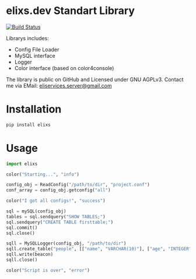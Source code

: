 # elixs.dev Standart Library

[![Build Status](https://travis-ci.org/)](https://travis-ci.org/)

Librarys includes:
- Config File Loader
- MySQL interface
- Logger
- Color interface (based on color4console)

The library is public on GitHub and Licensed under GNU AGPLv3.
Contact me via EMail: eliservices.server@gmail.com

# Installation
```sh
pip install elixs
```

# Usage
```python
import elixs

color("Starting...", "info")

config_obj = ReadConfig("/path/to/dir", "project.conf")
conf_array = config_obj.getconfig("all")

color("I got all configs!", "success")

sql = mySQL(config_obj)
tables = sql.sendquery("SHOW TABLES;")
sql.sendquery("CREATE TABLE firsttable;")
sql.commit()
sql.close()

sqll = MySQLLogger(config_obj, "/path/to/dir")
sqll.create_table("people", [["name", "VARCHAR(10)"], ["age", "INTEGER"]])
sqll.write(beacon)
sqll.close()

color("Script is over", "error")
```